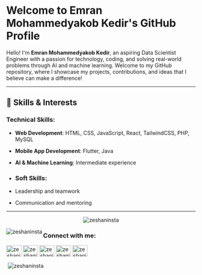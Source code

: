 # Welcome to Emran Mohammedyakob Kedir's GitHub Profile

Hello! I'm **Emran Mohammedyakob Kedir**, an aspiring Data Scientist Engineer with a passion for technology, coding, and solving real-world problems through AI and machine learning. Welcome to my GitHub repository, where I showcase my projects, contributions, and ideas that I believe can make a difference!

---

## 🚀 Skills & Interests

### Technical Skills:
- **Web Development**: HTML, CSS, JavaScript, React, TailwindCSS, PHP, MySQL
- **Mobile App Development**: Flutter, Java
- **AI & Machine Learning**: Intermediate experience

- ### Soft Skills:
- Leadership and teamwork
- Communication and mentoring

---
<div display='flex' justify='center' align='center'>
<p><img align="center" src="https://github-readme-streak-stats.herokuapp.com/?user=zeshaninsta&" alt="zeshaninsta" /></p>
  <p><img align="left" src="https://github-readme-stats.vercel.app/api/top-langs?username=zeshaninsta&show_icons=true&locale=en&layout=compact" alt="zeshaninsta" /></p>
</div>

<h3 align="left">Connect with me:</h3>
<p align="left">
<a href="https://twitter.com/zeshaninsta" target="blank"><img align="center" src="https://raw.githubusercontent.com/rahuldkjain/github-profile-readme-generator/master/src/images/icons/Social/twitter.svg" alt="zeshaninsta" height="30" width="40" /></a>
<a href="https://linkedin.com/in/zeshaninsta" target="blank"><img align="center" src="https://raw.githubusercontent.com/rahuldkjain/github-profile-readme-generator/master/src/images/icons/Social/linked-in-alt.svg" alt="zeshaninsta" height="30" width="40" /></a>
<a href="https://kaggle.com/zeshaninsta" target="blank"><img align="center" src="https://raw.githubusercontent.com/rahuldkjain/github-profile-readme-generator/master/src/images/icons/Social/kaggle.svg" alt="zeshaninsta" height="30" width="40" /></a>
<a href="https://instagram.com/zeshaninsta" target="blank"><img align="center" src="https://raw.githubusercontent.com/rahuldkjain/github-profile-readme-generator/master/src/images/icons/Social/instagram.svg" alt="zeshaninsta" height="30" width="40" /></a>
<a href="https://www.youtube.com/c/zeshaninsta" target="blank"><img align="center" src="https://raw.githubusercontent.com/rahuldkjain/github-profile-readme-generator/master/src/images/icons/Social/youtube.svg" alt="zeshaninsta" height="30" width="40" /></a>
</p>
<p>&nbsp;<img align="center" src="https://github-readme-stats.vercel.app/api?username=zeshaninsta&show_icons=true&locale=en" alt="zeshaninsta" /></p>


